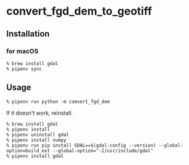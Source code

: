 # convert_fgd_dem_to_geotiff

## Installation

### for macOS

```shell
% brew install gdal
% pipenv sync
```

## Usage

```shell
% pipenv run python -m comvert_fgd_dem
```

If it doesn't work, reinstall.

```shell
% brew install gdal
% pipenv install
% pipenv uninstall gdal
% pipenv install numpy
% pipenv run pip install GDAL==$(gdal-config --version) --global-option=build_ext --global-option="-I/usr/include/gdal"
% pipenv install gdal
```